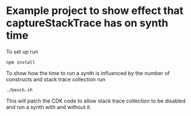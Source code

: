 # Example project to show effect that captureStackTrace has on synth time

To set up run
```
npm install
```

To show how the time to run a synth is influenced by the number of constructs
and stack trace collection run

```
./bench.sh
```

This will patch the CDK code to allow stack trace collection to be disabled
and run a synth with and without it.
